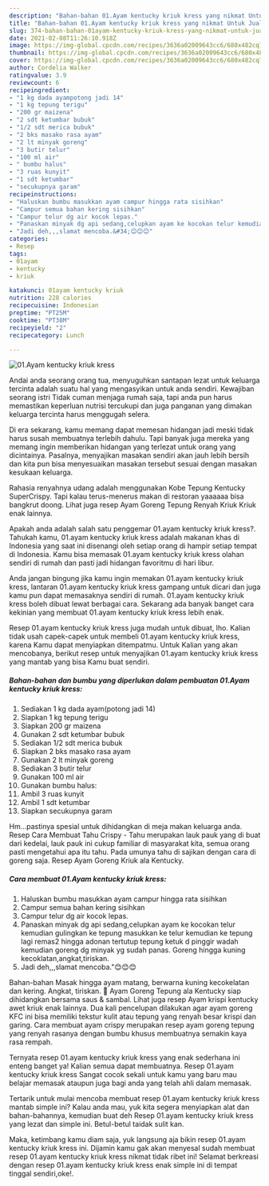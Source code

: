 ```yaml
---
description: "Bahan-bahan 01.Ayam kentucky kriuk kress yang nikmat Untuk Jualan"
title: "Bahan-bahan 01.Ayam kentucky kriuk kress yang nikmat Untuk Jualan"
slug: 374-bahan-bahan-01ayam-kentucky-kriuk-kress-yang-nikmat-untuk-jualan
date: 2021-02-08T11:26:10.918Z
image: https://img-global.cpcdn.com/recipes/3636a02009643cc6/680x482cq70/01ayam-kentucky-kriuk-kress-foto-resep-utama.jpg
thumbnail: https://img-global.cpcdn.com/recipes/3636a02009643cc6/680x482cq70/01ayam-kentucky-kriuk-kress-foto-resep-utama.jpg
cover: https://img-global.cpcdn.com/recipes/3636a02009643cc6/680x482cq70/01ayam-kentucky-kriuk-kress-foto-resep-utama.jpg
author: Cordelia Walker
ratingvalue: 3.9
reviewcount: 6
recipeingredient:
- "1 kg dada ayampotong jadi 14"
- "1 kg tepung terigu"
- "200 gr maizena"
- "2 sdt ketumbar bubuk"
- "1/2 sdt merica bubuk"
- "2 bks masako rasa ayam"
- "2 lt minyak goreng"
- "3 butir telur"
- "100 ml air"
- " bumbu halus"
- "3 ruas kunyit"
- "1 sdt ketumbar"
- "secukupnya garam"
recipeinstructions:
- "Haluskan bumbu masukkan ayam campur hingga rata sisihkan"
- "Campur semua bahan kering sisihkan"
- "Campur telur dg air kocok lepas."
- "Panaskan minyak dg api sedang,celupkan ayam ke kocokan telur kemudian gulingkan ke tepung masukkan ke telur kemudian ke tepung lagi remas2 hingga adonan tertutup tepung ketuk d pinggir wadah kemudian goreng dg minyak yg sudah panas. Goreng hingga kuning kecoklatan,angkat,tiriskan."
- "Jadi deh,,,slamat mencoba.&#34;😊😊😊"
categories:
- Resep
tags:
- 01ayam
- kentucky
- kriuk

katakunci: 01ayam kentucky kriuk 
nutrition: 228 calories
recipecuisine: Indonesian
preptime: "PT25M"
cooktime: "PT38M"
recipeyield: "2"
recipecategory: Lunch

---
```



![01.Ayam kentucky kriuk kress](https://img-global.cpcdn.com/recipes/3636a02009643cc6/680x482cq70/01ayam-kentucky-kriuk-kress-foto-resep-utama.jpg)

Andai anda seorang orang tua, menyuguhkan santapan lezat untuk keluarga tercinta adalah suatu hal yang mengasyikan untuk anda sendiri. Kewajiban seorang istri Tidak cuman menjaga rumah saja, tapi anda pun harus memastikan keperluan nutrisi tercukupi dan juga panganan yang dimakan keluarga tercinta harus menggugah selera.

Di era  sekarang, kamu memang dapat memesan hidangan jadi meski tidak harus susah membuatnya terlebih dahulu. Tapi banyak juga mereka yang memang ingin memberikan hidangan yang terlezat untuk orang yang dicintainya. Pasalnya, menyajikan masakan sendiri akan jauh lebih bersih dan kita pun bisa menyesuaikan masakan tersebut sesuai dengan masakan kesukaan keluarga. 

Rahasia renyahnya udang adalah menggunakan Kobe Tepung Kentucky SuperCrispy. Tapi kalau terus-menerus makan di restoran yaaaaaa bisa bangkrut doong. Lihat juga resep Ayam Goreng Tepung Renyah Kriuk Kriuk enak lainnya.

Apakah anda adalah salah satu penggemar 01.ayam kentucky kriuk kress?. Tahukah kamu, 01.ayam kentucky kriuk kress adalah makanan khas di Indonesia yang saat ini disenangi oleh setiap orang di hampir setiap tempat di Indonesia. Kamu bisa memasak 01.ayam kentucky kriuk kress olahan sendiri di rumah dan pasti jadi hidangan favoritmu di hari libur.

Anda jangan bingung jika kamu ingin memakan 01.ayam kentucky kriuk kress, lantaran 01.ayam kentucky kriuk kress gampang untuk dicari dan juga kamu pun dapat memasaknya sendiri di rumah. 01.ayam kentucky kriuk kress boleh dibuat lewat berbagai cara. Sekarang ada banyak banget cara kekinian yang membuat 01.ayam kentucky kriuk kress lebih enak.

Resep 01.ayam kentucky kriuk kress juga mudah untuk dibuat, lho. Kalian tidak usah capek-capek untuk membeli 01.ayam kentucky kriuk kress, karena Kamu dapat menyiapkan ditempatmu. Untuk Kalian yang akan mencobanya, berikut resep untuk menyajikan 01.ayam kentucky kriuk kress yang mantab yang bisa Kamu buat sendiri.

<!--inarticleads1-->

##### Bahan-bahan dan bumbu yang diperlukan dalam pembuatan 01.Ayam kentucky kriuk kress:

1. Sediakan 1 kg dada ayam(potong jadi 14)
1. Siapkan 1 kg tepung terigu
1. Siapkan 200 gr maizena
1. Gunakan 2 sdt ketumbar bubuk
1. Sediakan 1/2 sdt merica bubuk
1. Siapkan 2 bks masako rasa ayam
1. Gunakan 2 lt minyak goreng
1. Sediakan 3 butir telur
1. Gunakan 100 ml air
1. Gunakan  bumbu halus:
1. Ambil 3 ruas kunyit
1. Ambil 1 sdt ketumbar
1. Siapkan secukupnya garam


Hm…pastinya spesial untuk dihidangkan di meja makan keluarga anda. Resep Cara Membuat Tahu Crispy - Tahu merupakan lauk pauk yang di buat dari kedelai, lauk pauk ini cukup familiar di masyarakat kita, semua orang pasti mengetahui apa itu tahu. Pada umunya tahu di sajikan dengan cara di goreng saja. Resep Ayam Goreng Kriuk ala Kentucky. 

<!--inarticleads2-->

##### Cara membuat 01.Ayam kentucky kriuk kress:

1. Haluskan bumbu masukkan ayam campur hingga rata sisihkan
1. Campur semua bahan kering sisihkan
1. Campur telur dg air kocok lepas.
1. Panaskan minyak dg api sedang,celupkan ayam ke kocokan telur kemudian gulingkan ke tepung masukkan ke telur kemudian ke tepung lagi remas2 hingga adonan tertutup tepung ketuk d pinggir wadah kemudian goreng dg minyak yg sudah panas. Goreng hingga kuning kecoklatan,angkat,tiriskan.
1. Jadi deh,,,slamat mencoba.&#34;😊😊😊


Bahan-bahan Masak hingga ayam matang, berwarna kuning kecokelatan dan kering. Angkat, tiriskan.  Ayam Goreng Tepung ala Kentucky siap dihidangkan bersama saus &amp; sambal. Lihat juga resep Ayam krispi kentucky awet kriuk enak lainnya. Dua kali pencelupan dilakukan agar ayam goreng KFC ini bisa memiliki tekstur kulit atau tepung yang renyah besar krispi dan garing. Cara membuat ayam crispy merupakan resep ayam goreng tepung yang renyah rasanya dengan bumbu khusus membuatnya semakin kaya rasa rempah. 

Ternyata resep 01.ayam kentucky kriuk kress yang enak sederhana ini enteng banget ya! Kalian semua dapat membuatnya. Resep 01.ayam kentucky kriuk kress Sangat cocok sekali untuk kamu yang baru mau belajar memasak ataupun juga bagi anda yang telah ahli dalam memasak.

Tertarik untuk mulai mencoba membuat resep 01.ayam kentucky kriuk kress mantab simple ini? Kalau anda mau, yuk kita segera menyiapkan alat dan bahan-bahannya, kemudian buat deh Resep 01.ayam kentucky kriuk kress yang lezat dan simple ini. Betul-betul taidak sulit kan. 

Maka, ketimbang kamu diam saja, yuk langsung aja bikin resep 01.ayam kentucky kriuk kress ini. Dijamin kamu gak akan menyesal sudah membuat resep 01.ayam kentucky kriuk kress nikmat tidak ribet ini! Selamat berkreasi dengan resep 01.ayam kentucky kriuk kress enak simple ini di tempat tinggal sendiri,oke!.


